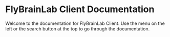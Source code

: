# FlyBrainLab Client Documentation

Welcome to the documentation for FlyBrainLab Client. Use the menu on the left or the search button at the top to go through the documentation.
